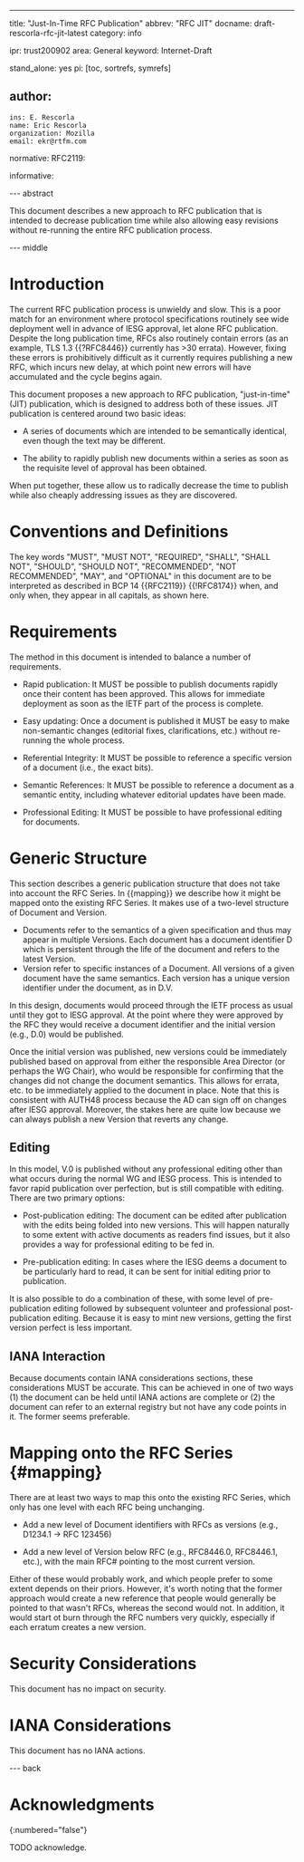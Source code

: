 ---
title: "Just-In-Time RFC Publication"
abbrev: "RFC JIT"
docname: draft-rescorla-rfc-jit-latest
category: info

ipr: trust200902
area: General
keyword: Internet-Draft

stand_alone: yes
pi: [toc, sortrefs, symrefs]

author:
 -
    ins: E. Rescorla
    name: Eric Rescorla
    organization: Mozilla
    email: ekr@rtfm.com

normative:
  RFC2119:

informative:



--- abstract

This document describes a new approach to RFC publication that is
intended to decrease publication time while also allowing easy
revisions without re-running the entire RFC publication process.

--- middle

# Introduction

The current RFC publication process is unwieldy and slow. This is a
poor match for an environment where protocol specifications routinely
see wide deployment well in advance of IESG approval, let alone RFC
publication. Despite the long publication time, RFCs also routinely
contain errors (as an example, TLS 1.3 {{?RFC8446}} currently has >30
errata). However, fixing these errors is prohibitively difficult
as it currently requires publishing a new RFC, which incurs new
delay, at which point new errors will have accumulated and the
cycle begins again.

This document proposes a new approach to RFC publication, "just-in-time"
(JIT) publication, which is designed to address both of these issues. JIT
publication is centered around two basic ideas:

- A series of documents which are intended to be semantically identical,
  even though the text may be different.

- The ability to rapidly publish new documents within a series as soon
  as the requisite level of approval has been obtained.

When put together, these allow us to radically decrease the time to
publish while also cheaply addressing issues as they are discovered.


# Conventions and Definitions

The key words "MUST", "MUST NOT", "REQUIRED", "SHALL", "SHALL NOT", "SHOULD",
"SHOULD NOT", "RECOMMENDED", "NOT RECOMMENDED", "MAY", and "OPTIONAL" in this
document are to be interpreted as described in BCP 14 {{RFC2119}} {{!RFC8174}}
when, and only when, they appear in all capitals, as shown here.

# Requirements

The method in this document is intended to balance a number of requirements.

- Rapid publication: It MUST be possible to publish documents rapidly once their content
has been approved. This allows for immediate deployment as soon as the
IETF part of the process is complete.

- Easy updating: Once a document is published it MUST be easy to make
non-semantic changes (editorial fixes, clarifications, etc.) without
re-running the whole process.

- Referential Integrity: It MUST be possible to reference a specific version
of a document (i.e., the exact bits).

- Semantic References: It MUST be possible to reference a document as a
semantic entity, including whatever editorial updates have been made.

- Professional Editing: It MUST be possible to have professional editing
for documents.


# Generic Structure

This section describes a generic publication structure that does not
take into account the RFC Series. In {{mapping}} we describe how it
might be mapped onto the existing RFC Series. It makes use of a two-level
structure of Document and Version.

- Documents refer to the semantics of a given specification and
  thus may appear in multiple Versions. Each document has
  a document identifier D which is persistent through the life of the document
  and refers to the latest Version.
- Version refer to specific instances of a Document. All versions
  of a given document have the same semantics. Each version has
  a unique version identifier under the document, as in D.V.

In this design, documents would proceed through the IETF process as
usual until they got to IESG approval. At the point where they were
approved by the RFC they would receive a document identifier and the
initial version (e.g., D.0) would be published.

Once the initial version was published, new versions could be
immediately published based on approval from either the responsible
Area Director (or perhaps the WG Chair), who would be responsible for
confirming that the changes did not change the document semantics.
This allows for errata, etc. to be immediately applied to the document
in place.  Note that this is consistent with AUTH48 process because
the AD can sign off on changes after IESG approval. Moreover, the
stakes here are quite low because we can always publish a new Version
that reverts any change.

## Editing

In this model, V.0 is published without any professional editing other
than what occurs during the normal WG and IESG process. This is
intended to favor rapid publication over perfection, but is still
compatible with editing. There are two primary options:

- Post-publication editing: The document can be edited after
  publication with the edits being folded into new versions. This
  will happen naturally to some extent with active documents
  as readers find issues, but it also provides a way for
  professional editing to be fed in.

- Pre-publication editing: In cases where the IESG deems a document
  to be particularly hard to read, it can be sent for initial editing
  prior to publication.

It is also possible to do a combination of these, with some level
of pre-publication editing followed by subsequent volunteer and
professional post-publication editing. Because it is easy to mint
new versions, getting the first version perfect is less important.


## IANA Interaction

Because documents contain IANA considerations sections, these
considerations MUST be accurate. This can be achieved in one of
two ways (1) the document can be held until IANA actions are
complete or (2) the document can refer to an external registry
but not have any code points in it. The former seems preferable.


# Mapping onto the RFC Series {#mapping}

There are at least two ways to map this onto the existing RFC Series,
which only has one level with each RFC being unchanging.

- Add a new level of Document identifiers with RFCs as versions
  (e.g., D1234.1 -> RFC 123456)

- Add a new level of Version below RFC (e.g., RFC8446.0, RFC8446.1, etc.),
  with the main RFC# pointing to the most current version.

Either of these would probably work, and which people prefer to some
extent depends on their priors. However, it's worth noting that the
former approach would create a new reference that people would
generally be pointed to that wasn't RFCs, whereas the second would
not. In addition, it would start ot burn through the RFC numbers very
quickly, especially if each erratum creates a new version.


# Security Considerations

This document has no impact on security.

# IANA Considerations

This document has no IANA actions.



--- back

# Acknowledgments
{:numbered="false"}

TODO acknowledge.
